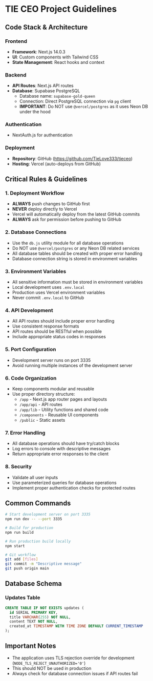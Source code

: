 # TIE CEO Project Guidelines

## Code Stack & Architecture

### Frontend
- **Framework**: Next.js 14.0.3
- **UI**: Custom components with Tailwind CSS
- **State Management**: React hooks and context

### Backend
- **API Routes**: Next.js API routes
- **Database**: Supabase PostgreSQL
  - Database name: `supabase-gold-queen`
  - Connection: Direct PostgreSQL connection via `pg` client
  - **IMPORTANT**: Do NOT use `@vercel/postgres` as it uses Neon DB under the hood

### Authentication
- NextAuth.js for authentication

### Deployment
- **Repository**: GitHub (https://github.com/TieLove333/tieceo)
- **Hosting**: Vercel (auto-deploys from GitHub)

## Critical Rules & Guidelines

### 1. Deployment Workflow
- **ALWAYS** push changes to GitHub first
- **NEVER** deploy directly to Vercel
- Vercel will automatically deploy from the latest GitHub commits
- **ALWAYS** ask for permission before pushing to GitHub

### 2. Database Connections
- Use the `db.js` utility module for all database operations
- Do NOT use `@vercel/postgres` or any Neon DB related services
- All database tables should be created with proper error handling
- Database connection string is stored in environment variables

### 3. Environment Variables
- All sensitive information must be stored in environment variables
- Local development uses `.env.local`
- Production uses Vercel environment variables
- Never commit `.env.local` to GitHub

### 4. API Development
- All API routes should include proper error handling
- Use consistent response formats
- API routes should be RESTful when possible
- Include appropriate status codes in responses

### 5. Port Configuration
- Development server runs on port 3335
- Avoid running multiple instances of the development server

### 6. Code Organization
- Keep components modular and reusable
- Use proper directory structure:
  - `/app` - Next.js app router pages and layouts
  - `/app/api` - API routes
  - `/app/lib` - Utility functions and shared code
  - `/components` - Reusable UI components
  - `/public` - Static assets

### 7. Error Handling
- All database operations should have try/catch blocks
- Log errors to console with descriptive messages
- Return appropriate error responses to the client

### 8. Security
- Validate all user inputs
- Use parameterized queries for database operations
- Implement proper authentication checks for protected routes

## Common Commands

```bash
# Start development server on port 3335
npm run dev -- --port 3335

# Build for production
npm run build

# Run production build locally
npm start

# Git workflow
git add [files]
git commit -m "Descriptive message"
git push origin main
```

## Database Schema

### Updates Table
```sql
CREATE TABLE IF NOT EXISTS updates (
  id SERIAL PRIMARY KEY,
  title VARCHAR(255) NOT NULL,
  content TEXT NOT NULL,
  created_at TIMESTAMP WITH TIME ZONE DEFAULT CURRENT_TIMESTAMP
);
```

## Important Notes
- The application uses TLS rejection override for development (`NODE_TLS_REJECT_UNAUTHORIZED='0'`)
- This should NOT be used in production
- Always check for database connection issues if API routes fail 